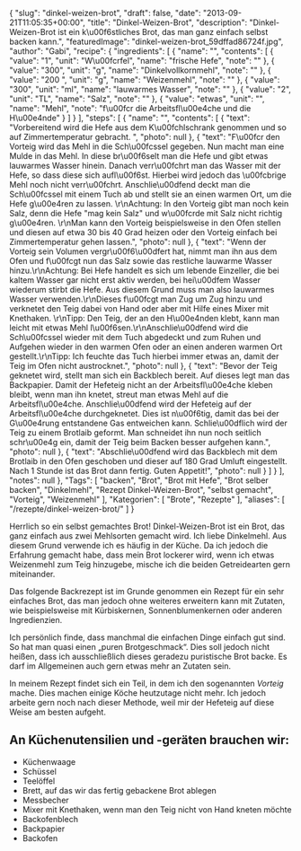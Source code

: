 {
    "slug": "dinkel-weizen-brot",
    "draft": false,
    "date": "2013-09-21T11:05:35+00:00",
    "title": "Dinkel-Weizen-Brot",
    "description": "Dinkel-Weizen-Brot ist ein k\u00f6stliches Brot, das man ganz einfach selbst backen kann.",
    "featuredImage": "dinkel-weizen-brot_59dffad86724f.jpg",
    "author": "Gabi",
    "recipe": {
        "ingredients": [
            {
                "name": "",
                "contents": [
                    {
                        "value": "1",
                        "unit": "W\u00fcrfel",
                        "name": "frische Hefe",
                        "note": ""
                    },
                    {
                        "value": "300",
                        "unit": "g",
                        "name": "Dinkelvollkornmehl",
                        "note": ""
                    },
                    {
                        "value": "200 ",
                        "unit": "g",
                        "name": "Weizenmehl",
                        "note": ""
                    },
                    {
                        "value": "300",
                        "unit": "ml",
                        "name": "lauwarmes Wasser",
                        "note": ""
                    },
                    {
                        "value": "2",
                        "unit": "TL",
                        "name": "Salz",
                        "note": ""
                    },
                    {
                        "value": "etwas",
                        "unit": "",
                        "name": "Mehl",
                        "note": "f\u00fcr die Arbeitsfl\u00e4che und die H\u00e4nde"
                    }
                ]
            }
        ],
        "steps": [
            {
                "name": "",
                "contents": [
                    {
                        "text": "Vorbereitend wird die Hefe aus dem K\u00fchlschrank genommen und so auf Zimmertemperatur gebracht. ",
                        "photo": null
                    },
                    {
                        "text": "F\u00fcr den Vorteig wird das Mehl in die Sch\u00fcssel gegeben. Nun macht man eine Mulde in das Mehl. In diese br\u00f6selt man die Hefe und gibt etwas lauwarmes Wasser hinein. Danach verr\u00fchrt man das Wasser mit der Hefe, so dass diese sich aufl\u00f6st. Hierbei wird jedoch das \u00fcbrige Mehl noch nicht verr\u00fchrt. Anschlie\u00dfend deckt man die Sch\u00fcssel mit einem Tuch ab und stellt sie an einen warmen Ort, um die Hefe g\u00e4ren zu lassen. \r\nAchtung: In den Vorteig gibt man noch kein Salz, denn die Hefe \"mag kein Salz\" und w\u00fcrde mit Salz nicht richtig g\u00e4ren. \r\nMan kann den Vorteig beispielsweise in den Ofen stellen und diesen auf etwa 30 bis 40 Grad heizen oder den Vorteig einfach bei Zimmertemperatur gehen lassen.",
                        "photo": null
                    },
                    {
                        "text": "Wenn der Vorteig sein Volumen vergr\u00f6\u00dfert hat, nimmt man ihn aus dem Ofen und f\u00fcgt nun das Salz sowie das restliche lauwarme Wasser hinzu.\r\nAchtung: Bei Hefe handelt es sich um lebende Einzeller, die bei kaltem Wasser gar nicht erst aktiv werden, bei hei\u00dfem Wasser wiederum stirbt die Hefe. Aus diesem Grund muss man also lauwarmes Wasser verwenden.\r\nDieses f\u00fcgt man Zug um Zug hinzu und verknetet den Teig dabei von Hand oder aber mit Hilfe eines Mixer mit Knethaken. \r\nTipp: Den Teig, der an den H\u00e4nden klebt, kann man leicht mit etwas Mehl l\u00f6sen.\r\nAnschlie\u00dfend wird die Sch\u00fcssel wieder mit dem Tuch abgedeckt und zum Ruhen und Aufgehen wieder in den warmen Ofen oder an einen anderen warmen Ort gestellt.\r\nTipp: Ich feuchte das Tuch hierbei immer etwas an, damit der Teig im Ofen nicht austrocknet.",
                        "photo": null
                    },
                    {
                        "text": "Bevor der Teig geknetet wird, stellt man sich ein Backblech bereit. Auf dieses legt man das Backpapier. Damit der  Hefeteig nicht an der Arbeitsfl\u00e4che kleben bleibt, wenn man ihn knetet, streut man etwas Mehl auf die Arbeitsfl\u00e4che.  Anschlie\u00dfend wird der Hefeteig auf der Arbeitsfl\u00e4che durchgeknetet. Dies ist n\u00f6tig, damit das bei der G\u00e4rung entstandene Gas entweichen kann. Schlie\u00dflich wird der Teig zu einem Brotlaib geformt. Man schneidet ihn nun noch seitlich schr\u00e4g ein, damit der Teig beim Backen besser aufgehen kann.",
                        "photo": null
                    },
                    {
                        "text": "Abschlie\u00dfend wird das Backblech mit dem Brotlaib in den Ofen geschoben und dieser auf 180 Grad Umluft eingestellt. Nach 1 Stunde ist das Brot dann fertig. Guten Appetit!",
                        "photo": null
                    }
                ]
            }
        ],
        "notes": null
    },
    "Tags": [
        "backen",
        "Brot",
        "Brot mit Hefe",
        "Brot selber backen",
        "Dinkelmehl",
        "Rezept Dinkel-Weizen-Brot",
        "selbst gemacht",
        "Vorteig",
        "Weizenmehl"
    ],
    "Kategorien": [
        "Brote",
        "Rezepte"
    ],
    "aliases": [
        "\/rezepte\/dinkel-weizen-brot\/"
    ]
}

Herrlich so ein selbst gemachtes Brot! Dinkel-Weizen-Brot ist ein Brot, das ganz einfach aus zwei Mehlsorten gemacht wird. Ich liebe Dinkelmehl. Aus diesem Grund verwende ich es häufig in der Küche. Da ich jedoch die Erfahrung gemacht habe, dass mein Brot lockerer wird, wenn ich etwas Weizenmehl zum Teig hinzugebe, mische ich die beiden Getreidearten gern miteinander.

Das folgende Backrezept ist im Grunde genommen ein Rezept für ein sehr einfaches Brot, das man jedoch ohne weiteres erweitern kann mit Zutaten, wie beispielsweise mit Kürbiskernen, Sonnenblumenkernen oder anderen Ingredienzien.

Ich persönlich finde, dass manchmal die einfachen Dinge einfach gut sind. So hat man quasi einen &#8222;puren Brotgeschmack&#8220;. Dies soll jedoch nicht heißen, dass ich ausschließlich dieses geradezu puristische Brot backe. Es darf im Allgemeinen auch gern etwas mehr an Zutaten sein.

In meinem Rezept findet sich ein Teil, in dem ich den sogenannten _Vorteig_ mache. Dies machen einige Köche heutzutage nicht mehr. Ich jedoch arbeite gern noch nach dieser Methode, weil mir der Hefeteig auf diese Weise am besten aufgeht.

 

## An Küchenutensilien und -geräten brauchen wir:

 * Küchenwaage
 * Schüssel
 * Teelöffel
 * Brett, auf das wir das fertig gebackene Brot ablegen
 * Messbecher
 * Mixer mit Knethaken, wenn man den Teig nicht von Hand kneten möchte
 * Backofenblech
 * Backpapier
 * Backofen